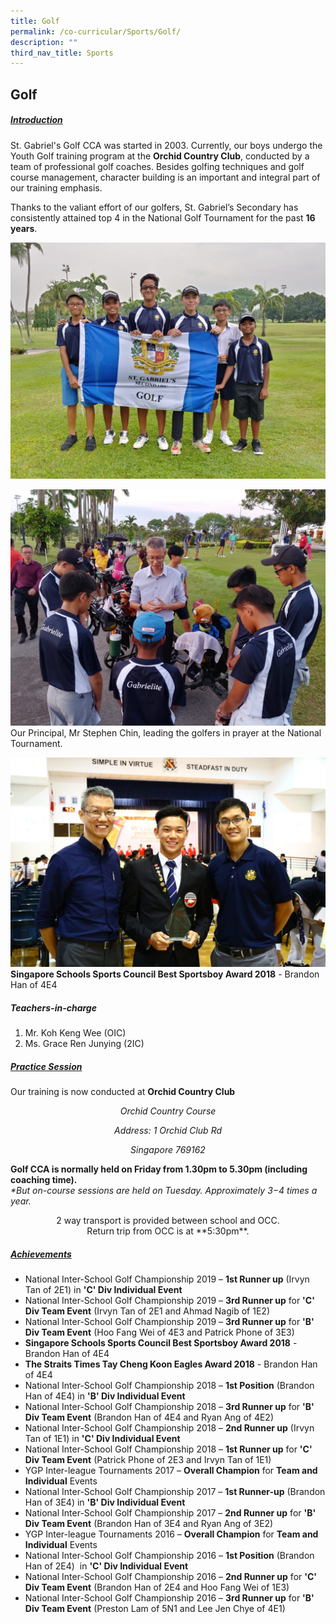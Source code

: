 ```yaml
---
title: Golf
permalink: /co-curricular/Sports/Golf/
description: ""
third_nav_title: Sports
---
```

## Golf 

##### <u>Introduction</u>

St. Gabriel's Golf CCA was started in 2003. Currently, our boys undergo the Youth Golf training program at the **Orchid Country Club**, conducted by a team of professional golf coaches. Besides golfing techniques and golf course management, character building is an important and integral part of our training emphasis.

Thanks to the valiant effort of our golfers, St. Gabriel’s Secondary has consistently attained top 4 in the National Golf Tournament for the past **16 years**.

![](/images/20191024_Golf_image1.jpeg)

![](/images/20191024_Golf_image2.jpeg)
Our Principal, Mr Stephen Chin, leading the golfers in prayer at the National Tournament.

![](/images/20191024_Golf_image3.jpeg)
**Singapore Schools Sports Council Best Sportsboy Award 2018** \- Brandon Han of 4E4

##### Teachers-in-charge
1. Mr. Koh Keng Wee (OIC)
2. Ms. Grace Ren Junying (2IC)

##### <u>Practice Session</u>  

Our training is now conducted at **Orchid Country Club**
	
_<center>Orchid Country Course</center>_

_<center>Address: 1 Orchid Club Rd</center>_

_<center>Singapore 769162</center>_

**Golf CCA is normally held on Friday from 1.30pm to 5.30pm (including coaching time).**
<br>
_\*But on-course sessions are held on Tuesday. Approximately 3−4 times a year._  

<center>2 way transport is provided between school and OCC.
<br>
Return trip from OCC is at **5:30pm**.</center>

##### <u>Achievements</u>

*   National Inter-School Golf Championship 2019 – **1st Runner up** (Irvyn Tan of 2E1) in **'C' Div Individual Event**
*   National Inter-School Golf Championship 2019 – **3rd Runner up** for **'C' Div Team Event** (Irvyn Tan of 2E1 and Ahmad Nagib of 1E2)
*   National Inter-School Golf Championship 2019 – **3rd Runner up** for **'B' Div Team Event** (Hoo Fang Wei of 4E3 and Patrick Phone of 3E3)
*   **Singapore Schools Sports Council Best Sportsboy Award 2018** \- Brandon Han of 4E4
*   **The Straits Times Tay Cheng Koon Eagles Award 2018** \- Brandon Han of 4E4
*   National Inter-School Golf Championship 2018 – **1st Position** (Brandon Han of 4E4) in **'B' Div Individual Event**
*   National Inter-School Golf Championship 2018 – **3rd Runner up** for **'B' Div Team Event** (Brandon Han of 4E4 and Ryan Ang of 4E2)
*   National Inter-School Golf Championship 2018 – **2nd Runner up** (Irvyn Tan of 1E1) in **'C' Div Individual Event**
*   National Inter-School Golf Championship 2018 – **1st Runner up** for **'C' Div Team Event** (Patrick Phone of 2E3 and Irvyn Tan of 1E1)
*   YGP Inter-league Tournaments 2017 – **Overall Champion** for **Team and Individual** Events
*   National Inter-School Golf Championship 2017 – **1st Runner-up** (Brandon Han of 3E4) in **'B' Div Individual Event**
*   National Inter-School Golf Championship 2017 – **2nd Runner up** for **'B' Div Team Event** (Brandon Han of 3E4 and Ryan Ang of 3E2)
*   YGP Inter-league Tournaments 2016 – **Overall Champion** for **Team and Individual** Events
*   National Inter-School Golf Championship 2016 – **1st Position** (Brandon Han of 2E4)  in **'C' Div Individual Event**
*   National Inter-School Golf Championship 2016 – **2nd Runner up** for **'C' Div Team Event** (Brandon Han of 2E4 and Hoo Fang Wei of 1E3)
*   National Inter-School Golf Championship 2016 – **3rd Runner up** for **'B' Div Team Event** (Preston Lam of 5N1 and Lee Jen Chye of 4E1)